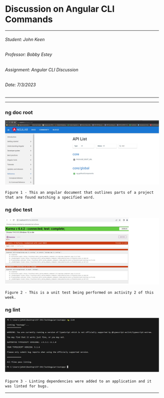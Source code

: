 # Discussion on Angular CLI Commands

---
###### Student: John Keen
###### Professor: Bobby Estey
###### Assignment: Angular CLI Discussion
###### Date: 7/3/2023

---

---
### ng doc root
![NGDoc](../Diagrams/Discussion-NgDocRoot.jpg)

    Figure 1 - This an angular document that outlines parts of a project that are found matching a specified word.

### ng doc test
![UnitTesting](../Diagrams/Discussion-UnitTesting.jpg)

    Figure 2 - This is a unit test being performed on activity 2 of this week.

### ng lint

![Linting](../Diagrams/Discussion-NgLint.jpg)

    Figure 3 - Linting dependencies were added to an application and it was linted for bugs.

---